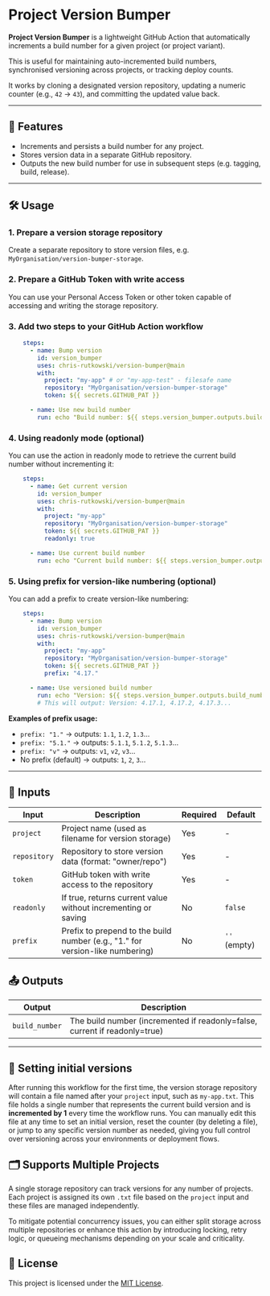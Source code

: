 
# Project Version Bumper

**Project Version Bumper** is a lightweight GitHub Action that automatically increments a build number for a given project (or project variant).

This is useful for maintaining auto-incremented build numbers, synchronised versioning across projects, or tracking deploy counts.

It works by cloning a designated version repository, updating a numeric counter (e.g., `42` → `43`), and committing the updated value back.

---

## 🚀 Features
- Increments and persists a build number for any project.
- Stores version data in a separate GitHub repository.
- Outputs the new build number for use in subsequent steps (e.g. tagging, build, release).

---

## 🛠️ Usage

### 1. **Prepare a version storage repository**

Create a separate repository to store version files, e.g. `MyOrganisation/version-bumper-storage`.

### 2. **Prepare a GitHub Token with write access**
You can use your Personal Access Token or other token capable of accessing and writing the storage repository.

### 3. **Add two steps to your GitHub Action workflow**

```yaml
    steps:
      - name: Bump version
        id: version_bumper
        uses: chris-rutkowski/version-bumper@main
        with:
          project: "my-app" # or "my-app-test" - filesafe name
          repository: "MyOrganisation/version-bumper-storage"
          token: ${{ secrets.GITHUB_PAT }}

      - name: Use new build number
        run: echo "Build number: ${{ steps.version_bumper.outputs.build_number }}"
```

### 4. **Using readonly mode (optional)**

You can use the action in readonly mode to retrieve the current build number without incrementing it:

```yaml
    steps:
      - name: Get current version
        id: version_bumper
        uses: chris-rutkowski/version-bumper@main
        with:
          project: "my-app"
          repository: "MyOrganisation/version-bumper-storage"
          token: ${{ secrets.GITHUB_PAT }}
          readonly: true

      - name: Use current build number
        run: echo "Current build number: ${{ steps.version_bumper.outputs.build_number }}"
```

### 5. **Using prefix for version-like numbering (optional)**

You can add a prefix to create version-like numbering:

```yaml
    steps:
      - name: Bump version
        id: version_bumper
        uses: chris-rutkowski/version-bumper@main
        with:
          project: "my-app"
          repository: "MyOrganisation/version-bumper-storage"
          token: ${{ secrets.GITHUB_PAT }}
          prefix: "4.17."

      - name: Use versioned build number
        run: echo "Version: ${{ steps.version_bumper.outputs.build_number }}"
        # This will output: Version: 4.17.1, 4.17.2, 4.17.3...
```

**Examples of prefix usage:**
- `prefix: "1."` → outputs: `1.1`, `1.2`, `1.3`...
- `prefix: "5.1."` → outputs: `5.1.1`, `5.1.2`, `5.1.3`...
- `prefix: "v"` → outputs: `v1`, `v2`, `v3`...
- No prefix (default) → outputs: `1`, `2`, `3`...

---

## 📝 Inputs

| Input        | Description                                                                   | Required | Default      |
| ------------ | ----------------------------------------------------------------------------- | -------- | ------------ |
| `project`    | Project name (used as filename for version storage)                           | Yes      | -            |
| `repository` | Repository to store version data (format: "owner/repo")                       | Yes      | -            |
| `token`      | GitHub token with write access to the repository                              | Yes      | -            |
| `readonly`   | If true, returns current value without incrementing or saving                 | No       | `false`      |
| `prefix`     | Prefix to prepend to the build number (e.g., "1." for version-like numbering) | No       | `''` (empty) |

## 📤 Outputs

| Output         | Description                                                                |
| -------------- | -------------------------------------------------------------------------- |
| `build_number` | The build number (incremented if readonly=false, current if readonly=true) |

---

## 🧾 Setting initial versions

After running this workflow for the first time, the version storage repository will contain a file named after your `project` input, such as `my-app.txt`. This file holds a single number that represents the current build version and is **incremented by 1** every time the workflow runs. You can manually edit this file at any time to set an initial version, reset the counter (by deleting a file), or jump to any specific version number as needed, giving you full control over versioning across your environments or deployment flows.

## 🗂️ Supports Multiple Projects
A single storage repository can track versions for any number of projects. Each project is assigned its own `.txt` file based on the `project` input and these files are managed independently.

To mitigate potential concurrency issues, you can either split storage across multiple repositories or enhance this action by introducing locking, retry logic, or queueing mechanisms depending on your scale and criticality.

## 📄 License
This project is licensed under the [MIT License](LICENSE).
